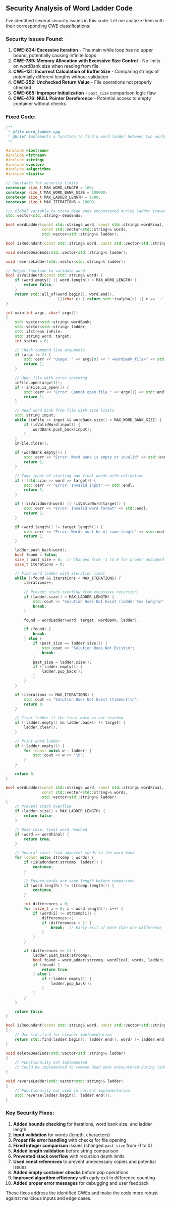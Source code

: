## Security Analysis of Word Ladder Code

I've identified several security issues in this code. Let me analyze them with their corresponding CWE classifications:

### Security Issues Found:

1. **CWE-834: Excessive Iteration** - The main while loop has no upper bound, potentially causing infinite loops
2. **CWE-789: Memory Allocation with Excessive Size Control** - No limits on wordBank size when reading from file
3. **CWE-131: Incorrect Calculation of Buffer Size** - Comparing strings of potentially different lengths without validation
4. **CWE-252: Unchecked Return Value** - File operations not properly checked
5. **CWE-665: Improper Initialization** - `past_size` comparison logic flaw
6. **CWE-476: NULL Pointer Dereference** - Potential access to empty container without checks

### Fixed Code:

```cpp
/**
 * @file word_ladder.cpp
 * @brief Implements a function to find a word ladder between two words.
 */

#include <iostream>
#include <fstream>
#include <string>
#include <vector>
#include <algorithm>
#include <limits>

// Constants for security limits
constexpr size_t MAX_WORD_LENGTH = 100;
constexpr size_t MAX_WORD_BANK_SIZE = 100000;
constexpr size_t MAX_LADDER_LENGTH = 1000;
constexpr size_t MAX_ITERATIONS = 10000;

/// Global variable to store dead ends encountered during ladder traversal.
std::vector<std::string> deadEnds;

bool wordLadder(const std::string& word, const std::string& wordFinal,
                const std::vector<std::string>& words,
                std::vector<std::string>& ladder);

bool isRedundant(const std::string& word, const std::vector<std::string>& ladder);

void deleteDeadEnds(std::vector<std::string>& ladder);

void reverseLadder(std::vector<std::string>& ladder);

// Helper function to validate word
bool isValidWord(const std::string& word) {
    if (word.empty() || word.length() > MAX_WORD_LENGTH) {
        return false;
    }
    return std::all_of(word.begin(), word.end(), 
                       [](char c) { return std::isalpha(c) || c == '-' || c == '\''; });
}

int main(int argc, char* argv[])
{
    std::vector<std::string> wordBank;
    std::vector<std::string> ladder;
    std::ifstream inFile;
    std::string word, target;
    int status = 0;

    // Check command-line arguments
    if (argc != 2) {
        std::cerr << "Usage: " << argv[0] << " <wordbank_file>" << std::endl;
        return 1;
    }

    // Open file with error checking
    inFile.open(argv[1]);
    if (!inFile.is_open()) {
        std::cerr << "Error: Cannot open file " << argv[1] << std::endl;
        return 1;
    }

    // Read word bank from file with size limits
    std::string input;
    while (inFile >> input && wordBank.size() < MAX_WORD_BANK_SIZE) {
        if (isValidWord(input)) {
            wordBank.push_back(input);
        }
    }
    inFile.close();

    if (wordBank.empty()) {
        std::cerr << "Error: Word bank is empty or invalid" << std::endl;
        return 1;
    }

    // Take input of starting and final words with validation
    if (!(std::cin >> word >> target)) {
        std::cerr << "Error: Invalid input" << std::endl;
        return 1;
    }

    if (!isValidWord(word) || !isValidWord(target)) {
        std::cerr << "Error: Invalid word format" << std::endl;
        return 1;
    }

    if (word.length() != target.length()) {
        std::cerr << "Error: Words must be of same length" << std::endl;
        return 1;
    }

    ladder.push_back(word);
    bool found = false;
    size_t past_size = 0;  // Changed from -1 to 0 for proper unsigned comparison
    size_t iterations = 0;

    // Find word ladder with iteration limit
    while (!found && iterations < MAX_ITERATIONS) {
        iterations++;
        
        // Prevent stack overflow from excessive recursion
        if (ladder.size() > MAX_LADDER_LENGTH) {
            std::cout << "Solution Does Not Exist (ladder too long)\n";
            break;
        }

        found = wordLadder(word, target, wordBank, ladder);

        if (found) {
            break;
        } else {
            if (past_size == ladder.size()) {
                std::cout << "Solution Does Not Exist\n";
                break;
            }
            past_size = ladder.size();
            if (!ladder.empty()) {
                ladder.pop_back();
            }
        }
    }

    if (iterations >= MAX_ITERATIONS) {
        std::cout << "Solution Does Not Exist (timeout)\n";
        return 0;
    }

    // Clear ladder if the final word is not reached
    if (!ladder.empty() && ladder.back() != target) {
        ladder.clear();
    }

    // Print word ladder
    if (!ladder.empty()) {
        for (const auto& w : ladder) {
            std::cout << w << '\n';
        }
    }

    return 0;
}

bool wordLadder(const std::string& word, const std::string& wordFinal,
                const std::vector<std::string>& words,
                std::vector<std::string>& ladder)
{
    // Prevent stack overflow
    if (ladder.size() > MAX_LADDER_LENGTH) {
        return false;
    }

    // Base case: final word reached
    if (word == wordFinal) {
        return true;
    }

    // General case: find adjacent words in the word bank
    for (const auto& strcomp : words) {
        if (isRedundant(strcomp, ladder)) {
            continue;
        }

        // Ensure words are same length before comparison
        if (word.length() != strcomp.length()) {
            continue;
        }

        int differences = 0;
        for (size_t i = 0; i < word.length(); i++) {
            if (word[i] != strcomp[i]) {
                differences++;
                if (differences > 1) {
                    break;  // Early exit if more than one difference
                }
            }
        }

        if (differences == 1) {
            ladder.push_back(strcomp);
            bool found = wordLadder(strcomp, wordFinal, words, ladder);
            if (found) {
                return true;
            } else {
                if (!ladder.empty()) {
                    ladder.pop_back();
                }
            }
        }
    }

    return false;
}

bool isRedundant(const std::string& word, const std::vector<std::string>& ladder)
{
    // Use std::find for cleaner implementation
    return std::find(ladder.begin(), ladder.end(), word) != ladder.end();
}

void deleteDeadEnds(std::vector<std::string>& ladder)
{
    // Functionality not implemented
    // Could be implemented to remove dead ends encountered during ladder traversal
}

void reverseLadder(std::vector<std::string>& ladder)
{
    // Functionality not used in current implementation
    std::reverse(ladder.begin(), ladder.end());
}
```

### Key Security Fixes:

1. **Added bounds checking** for iterations, word bank size, and ladder length
2. **Input validation** for words (length, characters)
3. **Proper file error handling** with checks for file opening
4. **Fixed integer comparison** issues (changed `past_size` from -1 to 0)
5. **Added length validation** before string comparison
6. **Prevented stack overflow** with recursion depth limits
7. **Used const references** to prevent unnecessary copies and potential issues
8. **Added empty container checks** before pop operations
9. **Improved algorithm efficiency** with early exit in difference counting
10. **Added proper error messages** for debugging and user feedback

These fixes address the identified CWEs and make the code more robust against malicious inputs and edge cases.